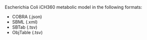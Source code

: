 Escherichia Coli iCH360 metabolic model in the following formats:
- COBRA (.json)
- SBML (.xml)
- SBTab (.tsv)
- ObjTable (.tsv)